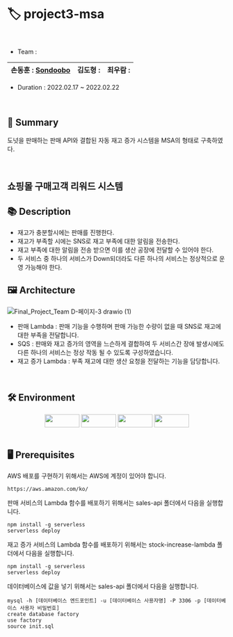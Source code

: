 # 🏷️ project3-msa
<br>

 - Team : 
 
 손동훈 : [Sondoobo](https://github.com/Sondoobo) | 김도형 :  | 최우람 : |
 --- | --- | --- |

 - Duration : 2022.02.17 ~ 2022.02.22
<br>

## 📖 Summary

도넛을 판매하는 판매 API와 결합된 자동 재고 증가 시스템을 MSA의 형태로 구축하였다.

<br>

## 쇼핑몰 구매고객 리워드 시스템

## 📚 Description

- 재고가 충분할시에는 판매를 진행한다.
- 재고가 부족할 시에는 SNS로 재고 부족에 대한 알림을 전송한다.
- 재고 부족에 대한 알림을 전송 받으면 이를 생산 공장에 전달할 수 있어야 한다.
- 두 서비스 중 하나의 서비스가 Down되더라도 다른 하나의 서비스는 정상적으로 운영 가능해야 한다.


## 🖼️ Architecture
![Final_Project_Team D-페이지-3 drawio (1)](https://user-images.githubusercontent.com/119152428/228295392-d64acec2-1736-422e-bced-b5f793f52ee2.png)


 - 판매 Lambda : 판매 기능을 수행하며 판매 가능한 수량이 없을 때 SNS로 재고에 대한 부족을 전달합니다.
 - SQS : 판매와 재고 증가의 영역을 느슨하게 결합하여 두 서비스간 장애 발생시에도 다른 하나의 서비스는 정상 작동 될 수 있도록 구성하였습니다.
 - 재고 증가 Lambda : 부족 재고에 대한 생산 요청을 전달하는 기능을 담당합니다.
 
<br>

## 🛠️ Environment
<div align=center>
<img src="https://img.shields.io/badge/AWS-232F3E?stylefor-the-badge&logo=Amazon AWS&logoColor=FAFAFA" width="80" height="30"/>
<img src="https://img.shields.io/badge/MySQL-071D49?stylefor-the-badge&logo=MySQL&logoColor=4479A1" width="80" height="30"/>
<img src="https://img.shields.io/badge/Node.js-173B3F?stylefor-the-badge&logo=Node.js&logoColor=339933" width="80" height="30"/>
<img src="https://img.shields.io/badge/Serverless-000000?stylefor-the-badge&logo=Serverless&logoColor=FD5750" width="80" height="30"/>

 </div>
 <br>

## 🖥️ Prerequisites
AWS 배포를 구현하기 위해서는 AWS에 계정이 있어야 합니다.
```
https://aws.amazon.com/ko/
``` 
판매 서비스의 Lambda 함수를 배포하기 위해서는 sales-api 폴더에서 다음을 실행합니다.
```
npm install -g serverless
serverless deploy
```
재고 증가 서비스의 Lambda 함수를 배포하기 위해서는 stock-increase-lambda 폴더에서 다음을 실행합니다.
```
npm install -g serverless
serverless deploy
```
데이터베이스에 값을 넣기 위해서는 sales-api 폴더에서 다음을 실행합니다.
```
mysql -h [데이터베이스 엔드포인트] -u [데이터베이스 사용자명] -P 3306 -p [데이터베이스 사용자 비밀번호]
create database factory
use factory
source init.sql
```
<br>
